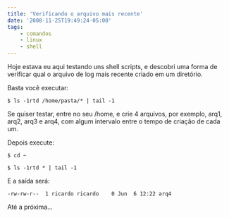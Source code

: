 ```yaml
---
title: 'Verificando o arquivo mais recente'
date: '2008-11-25T19:49:24-05:00'
tags:
    - comandos
    - linux
    - shell
---
```


<div class="entry">Hoje estava eu aqui testando uns shell scripts, e descobri uma forma de verificar qual o arquivo de log mais recente criado em um diretório.

Basta você executar:

`$ ls -1rtd /home/pasta/* | tail -1`

Se quiser testar, entre no seu /home, e crie 4 arquivos, por exemplo, arq1, arq2, arq3 e arq4, com algum intervalo entre o tempo de criação de cada um.

Depois execute:

`$ cd ~`

`$ ls -1rtd * | tail -1`

E a saída será:

`-rw-rw-r--  1 ricardo ricardo    0 Jun  6 12:22 arq4`

Até a próxima…

</div>
